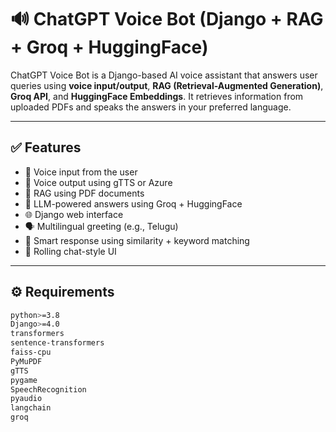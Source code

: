 # 🔊 ChatGPT Voice Bot (Django + RAG + Groq + HuggingFace)

ChatGPT Voice Bot is a Django-based AI voice assistant that answers user queries using **voice input/output**, **RAG (Retrieval-Augmented Generation)**, **Groq API**, and **HuggingFace Embeddings**. It retrieves information from uploaded PDFs and speaks the answers in your preferred language.

---

## ✅ Features

- 🎤 Voice input from the user
- 📢 Voice output using gTTS or Azure
- 📄 RAG using PDF documents
- 🤖 LLM-powered answers using Groq + HuggingFace
- 🌐 Django web interface
- 🗣️ Multilingual greeting (e.g., Telugu)
- 🧠 Smart response using similarity + keyword matching
- 💬 Rolling chat-style UI

---

## ⚙️ Requirements

```bash
python>=3.8
Django>=4.0
transformers
sentence-transformers
faiss-cpu
PyMuPDF
gTTS
pygame
SpeechRecognition
pyaudio
langchain
groq
